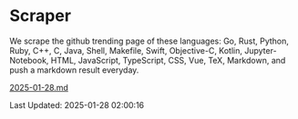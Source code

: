 # Scraper

We scrape the github trending page of these languages: Go, Rust, Python, Ruby, C++, C, Java, Shell, Makefile, Swift, Objective-C, Kotlin, Jupyter-Notebook, HTML, JavaScript, TypeScript, CSS, Vue, TeX, Markdown, and push a markdown result everyday.

[2025-01-28.md](https://github.com/cumthxy/github-trending-backup/blob/master/2025-01-28.md)

Last Updated: 2025-01-28 02:00:16